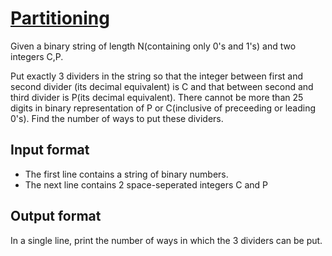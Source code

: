 # [Partitioning][link]

Given a binary string of length N(containing only 0's and 1's) and two integers C,P.

Put exactly 3 dividers in the string so that the integer between first and second divider (its decimal equivalent) is C and that between second and third divider is P(its decimal equivalent). There cannot be more than 25 digits in binary representation of P or C(inclusive of preceeding or leading 0's). Find the number of ways to put these dividers.

## Input format

- The first line contains a string of binary numbers.
- The next line contains 2 space-seperated integers C and P

## Output format

In a single line, print the number of ways in which the 3 dividers can be put.

[link]: https://www.hackerearth.com/practice/basic-programming/implementation/basics-of-implementation/practice-problems/algorithm/partitioning-bd4c9574/
